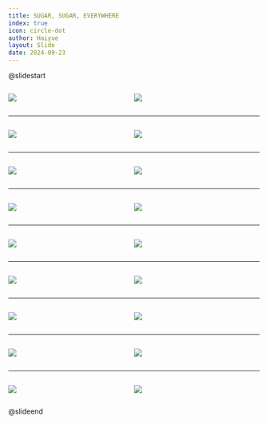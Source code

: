 ```yaml
---
title: SUGAR, SUGAR, EVERYWHERE
index: true
icon: circle-dot
author: Haiyue
layout: Slide
date: 2024-09-23
---
```

 
@slidestart

<div style="display:flex">
<div style="flex:1">

![](/reading/english/Level-M/SUGAR,%20SUGAR,%20EVERYWHERE/001.webp)
</div>
<div style="flex:1">

![](/reading/english/Level-M/SUGAR,%20SUGAR,%20EVERYWHERE/002.webp)
</div>
</div>

---

<div style="display:flex">
<div style="flex:1">

![](/reading/english/Level-M/SUGAR,%20SUGAR,%20EVERYWHERE/003.webp)
</div>
<div style="flex:1">

![](/reading/english/Level-M/SUGAR,%20SUGAR,%20EVERYWHERE/004.webp)
</div>
</div>

---

<div style="display:flex">
<div style="flex:1">

![](/reading/english/Level-M/SUGAR,%20SUGAR,%20EVERYWHERE/005.webp)
</div>
<div style="flex:1">

![](/reading/english/Level-M/SUGAR,%20SUGAR,%20EVERYWHERE/006.webp)
</div>
</div>

---

<div style="display:flex">
<div style="flex:1">

![](/reading/english/Level-M/SUGAR,%20SUGAR,%20EVERYWHERE/007.webp)
</div>
<div style="flex:1">

![](/reading/english/Level-M/SUGAR,%20SUGAR,%20EVERYWHERE/008.webp)
</div>
</div>

---

<div style="display:flex">
<div style="flex:1">

![](/reading/english/Level-M/SUGAR,%20SUGAR,%20EVERYWHERE/009.webp)
</div>
<div style="flex:1">

![](/reading/english/Level-M/SUGAR,%20SUGAR,%20EVERYWHERE/010.webp)
</div>
</div>

---

<div style="display:flex">
<div style="flex:1">

![](/reading/english/Level-M/SUGAR,%20SUGAR,%20EVERYWHERE/011.webp)
</div>
<div style="flex:1">

![](/reading/english/Level-M/SUGAR,%20SUGAR,%20EVERYWHERE/012.webp)
</div>
</div>

---

<div style="display:flex">
<div style="flex:1">

![](/reading/english/Level-M/SUGAR,%20SUGAR,%20EVERYWHERE/013.webp)
</div>
<div style="flex:1">

![](/reading/english/Level-M/SUGAR,%20SUGAR,%20EVERYWHERE/014.webp)
</div>
</div>

---

<div style="display:flex">
<div style="flex:1">

![](/reading/english/Level-M/SUGAR,%20SUGAR,%20EVERYWHERE/015.webp)
</div>
<div style="flex:1">

![](/reading/english/Level-M/SUGAR,%20SUGAR,%20EVERYWHERE/016.webp)
</div>
</div>

---

<div style="display:flex">
<div style="flex:1">

![](/reading/english/Level-M/SUGAR,%20SUGAR,%20EVERYWHERE/017.webp)
</div>
<div style="flex:1">

![](/reading/english/Level-M/SUGAR,%20SUGAR,%20EVERYWHERE/018.webp)
</div>
</div>

@slideend